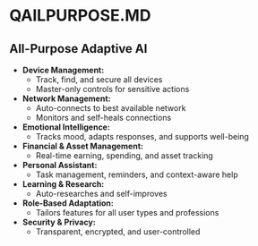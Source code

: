 # QAlLPURPOSE.MD

## All-Purpose Adaptive AI

- **Device Management:**
  - Track, find, and secure all devices
  - Master-only controls for sensitive actions
- **Network Management:**
  - Auto-connects to best available network
  - Monitors and self-heals connections
- **Emotional Intelligence:**
  - Tracks mood, adapts responses, and supports well-being
- **Financial & Asset Management:**
  - Real-time earning, spending, and asset tracking
- **Personal Assistant:**
  - Task management, reminders, and context-aware help
- **Learning & Research:**
  - Auto-researches and self-improves
- **Role-Based Adaptation:**
  - Tailors features for all user types and professions
- **Security & Privacy:**
  - Transparent, encrypted, and user-controlled
